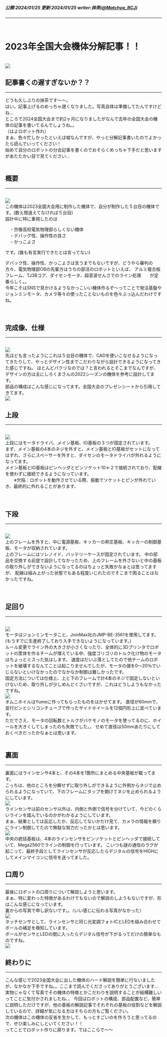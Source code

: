 ##### 公開:2024/01/25 更新:2024/01/25 writer:抹茶([@Matchya_RCJ](https://twitter.com/Matchya_RCJ))
---
<br>

# 2023年全国大会機体分解記事！！

<br>
<img src="サムネ.png" class="postpic"> 
<br>

## 記事書くの遅すぎないか？？
---
どうも久しぶりの抹茶です～～。<br>
はい。記事上げるのめっちゃ遅くなりました。写真自体は準備してたんですけどね...<br>
ところで2024全国大会まで約2ヶ月になりましたがなんで去年の全国大会の機体の記事を書いてるんでしょうね。。<br>
（はよロボット作れ）<br>
まぁ、色々忙しかったといえば嘘なんですが、やっと分解記事書いたのでよかったら読んでいってください！<br>
始めて自分のロボットの分会記事を書くのでおそらくめっちゃ下手だと思いますがあたたかい目で見てください...
<br>
<br>

## 概要
---
<br>
<img src="1.JPG" class="postpic"> 
<br>
この機体は2023全国大会用に制作した機体で、自分が制作した５台目の機体です。(数え間違えてなければ５台目)<br>
設計中に特に重視したのは<br>

　・宗像高校電気物理部らしくない機体<br>
　・デバッグ性、操作性の良さ<br>
　・かっこよさ<br>

です。(誰も有言実行できたとは言ってない)<br>

デバック性、操作性、かっこよさは言うまでもないですが、どうやら審判の方々、電気物理部OBの先輩方はうちの部活のロボットといえば、
アルミ複合板フレーム、TJ3Bコア、ダイセンモータ、超音波せんさでのライン処理　　が定番らしく。。<br>
今年こそはSNSで見かけるようなかっこいい機体作るぞ〜ってことで発注基盤やジョンミンモータ、カメラ等々の使ったことないものを色々ぶっ込んだわけですね。<br>
<br>
<br>


## 完成像、仕様
---
<br>
<img src="2.JPG" class="postpic"> 
<br>
先ほども言ったようにこれは５台目の機体で、CADを使いこなせるようになってきたりして、やっとデザイン性までこだわりながら設計できるようになってきた感じですね。
ほとんどパクリなのでは？と言われるとそこまでなんですが、デザインの方は主にしろくまさんの2022シーズンの機体を参考に設計してます。<br>
部品の構成はこんな感じになってます。全国大会のプレゼンシートから引用してきてます。
<br>
<img src="3.JPG" class="postpic"> 
<br>


## 上段
---
<br>
<img src="4.JPG" class="postpic"> 
<br>
上段にはモータドライバ、メイン基板、IO基板の３つが固定されています。<br>
まず、メイン基板の4本のネジを外すと、メイン基板とIO基板がセットになってはずれ、さらにスペーサーを外すと、ダイセンのモータドライバが外れるようになってます。<br>
メイン基板とIO基板はピンヘッダとピンソケット10＊２で接続されており、配線を使わずに接続できるようになっています。<br>
　　※欠陥：ロボットを動作させている際、振動でソケットとピンが外れていき、最終的に外れることがあります、<br>
<br>
<br>


## 下段
---
<br>
<img src="5.JPG" class="postpic"> 
<br>
上のフレームを外すと、中に電源基板、キッカーの昇圧基板、キッカーの制御基板、モータが収納されています。<br>
上のフレームにはソレノイド、バッテリーケースが固定されています。
中の部品を交換する前提で設計してなかったため、上のフレームを外さないと中の基板の取り外しができないようになってるのはちょっと失敗かなぁとは思ってますが、
配線は組み上がった状態でもある程度いじれたのでそこまで困ることはなかったですね。<br>
<br>
<br>


## 足回り
---
<br>
<img src="6.JPG" class="postpic"> 
<br>
モータはジョンミンモータこと、JoinMax社のJMP-BE-3561を使用してます。<br>
(もうすでに生産終了しており入手できないようになっています。)<br>
ルール変更でライン外の大きさが小さくなったり、全体的に3Dプリンタでロボットの筐体を作るチームが増えている中、強度ゴリゴリのトルク化け物のモータはちょっとミスった気はします。
速度はだいぶ落としてたので他チームのロボットを破壊するなんてことは起こりませんでしたが、モータの値を0〜20％でいじらないといけなかったのでなかなか制御は難しかったです。<br>
固定方法については仕様上、上と下のフレームで計4本のネジで固定しないといけないため、取り外しが少しめんどくさいですが、これはどうしようもなかったですね。
<br>
<img src="7.JPG" class="postpic"> 
<br>
オムニホイルはYumeに作ってもらったものをはかせてます。
直径が60mmで、並行ピンとシリコンチューブで作ったサイドホイールを12個円形上に並べています。<br>
ただでさえ、モータの回転数とトルクがバケモノのモータを使ってるのに、ホイールを大きくしてしまったのも失敗でした。。
せめて直径は50mmあたりにしておくべきだったかなぁとは思います。
<br>
<br>


## 裏面
---
裏面にはラインセンサ4本と、その4本を1箇所にまとめる中央基板が載ってます。<br>
こっちは、他のところを分解せずに取り外しができるように外側からネジで止められるようになっていて、下のフレームにタップを開けてネジを止められるようにしています。
<br>
<img src="8.JPG" class="postpic"> 
<br>
ラインセンサは前のセンサ以外は、内側と外側で信号を分けていて、今どのくらいラインを踏んでいるのかがわかるようにしています。<br>
まぁ、結果としては反応したか、反応してないかだけ見て、カメラの情報を頼りにライン制御してたので無駄な努力だったかとは思います。
<br>
<img src="9.JPG" class="postpic"> 
<br>
中央の統括基板は、4本のラインセンサをピンソケットとピンヘッダで接続していて、Mega2560でラインの制御を行っています。
こいつも謎の通信のラグが起こって、最終手段としてラインセンサが反応したらデジタルの信号をHIGHにしてメインマイコンに信号を送ってました。<br>


## 口周り
---
最後にロボットの口周りについて解説しようと思います。<br>
まぁ、特に変わった特徴があるわけでもないので解説のしようもないですが、形はこんな感じになっています。<br>
裏からの写真で申し訳ないです。。（いい感じに伝わる写真がなかった）
<br>
<img src="10.JPG" class="postpic"> 
<br>
タッチセンサとして、ラインセンサと同じ光変調フォトICとLEDを組み合わせてボールの補足を検知しています。<br>
ボールがセンサとLEDの間に入ったらデジタル信号が下がるってだけの簡単なものですね。
<br>
<img src="11.JPG" class="postpic"> 
<br>


## 終わりに
---
こんな感じで2023全国大会に出した機体のハード解説を簡単に行ないましたが、なかなか下手ですね。。ここまで読んでくださってありがとうございます...
実物じゃなくて写真でその機体の特徴とかこだわりを説明することが結構難しいってことに気付かされましたね、、
今回はロボットの構成、部品配置など、簡単に説明しただけですが、他の基板の解説記事でそれぞれの基板の役割などを解説しているので、詳細が気になる方はそちらの方もご覧ください。<br>
次の機体はこの機体の反省を生かして、もっとすごいのを作ろうと思ってるので、ぜひ楽しみにしといてください！！<br>
ってことでロボット作りに戻ります。ではここらで〜〜